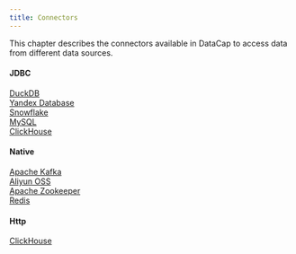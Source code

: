 ```yaml
---
title: Connectors
---
```


This chapter describes the connectors available in DataCap to access data from different data sources.

#### JDBC

[DuckDB](./jdbc/duckdb.md) <br />
[Yandex Database](./jdbc/ydb.md) <br />
[Snowflake](./jdbc/snowflake.md) <br />
[MySQL](./jdbc/mysql.md) <br />
[ClickHouse](./jdbc/clickhouse.md) <br />

#### Native

[Apache Kafka](./native/kafka/index.md) <br />
[Aliyun OSS](./native/alioss.md) <br />
[Apache Zookeeper](./native/zookeeper.md) <br />
[Redis](./native/redis.md) <br />

#### Http

[ClickHouse](./http/clickhouse.md) <br />
